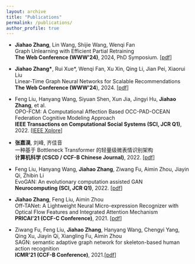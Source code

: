 ```yaml
---
layout: archive
title: "Publications"
permalink: /publications/
author_profile: true
---
```

  - **Jiahao Zhang**, Lin Wang, Shijie Wang, Wenqi Fan<br>
  Graph Unlearning with Efficient Partial Retraining <br>
  **The Web Conference (WWW'24)**, 2024, PhD Symposium. [[pdf](https://arxiv.org/pdf/2403.07353.pdf)]

  - **Jiahao Zhang\***, Rui Xue\*, Wenqi Fan, Xu Xin, Qing Li, Jian Pei, Xiaorui Liu  <br>
  Linear-Time Graph Neural Networks for Scalable Recommendations <br>
  **The Web Conference (WWW'24**), 2024. [[pdf](https://arxiv.org/pdf/2402.13973.pdf)]
  
  - Feng Liu, Hanyang Wang, Siyuan Shen, Xun Jia, Jingyi Hu, **Jiahao Zhang**, et al. <br>
  OPO-FCM: A Computational Affection Based OCC-PAD-OCEAN Federation Cognitive Modeling Approach <br>
  **IEEE Transactions on Computational Social Systems (SCI, JCR Q1)**, 2022. [[IEEE Xplore](https://ieeexplore.ieee.org/document/9868797)]

  - **张嘉淏**, 刘峰, 齐佳音 <br> 
  一种基于 Bottleneck Transformer 的轻量级微表情识别架构 <br>
  **计算机科学 (CSCD / CCF-B Chinese Journal)**, 2022. [[pdf](https://www.jsjkx.com/CN/article/openArticlePDF.jsp?id=20830)]

  - Feng Liu, Hanyang Wang, **Jiahao Zhang**, Ziwang Fu, Aimin Zhou, Jiayin Qi, Zhibin Li <br>
  EvoGAN: An evolutionary computation assisted GAN <br>
  **Neurocomputing (SCI, JCR Q1)**, 2022. [[pdf](https://arxiv.org/pdf/2110.11583)]

  - **Jiahao Zhang**, Feng Liu, Aimin Zhou <br>
  Off-TANet: A Lightweight Neural Micro-expression Recognizer with Optical Flow Features and Integrated Attention Mechanism <br>
  **PRICAI'21 (CCF-C Conference)**, 2021. [[pdf](https://www.researchgate.net/profile/Feng-Liu-152/publication/355545710_Off-TANet_A_Lightweight_Neural_Micro-expression_Recognizer_with_Optical_Flow_Features_and_Integrated_Attention_Mechanism/links/6178fcba0be8ec17a93664e0/Off-TANet-A-Lightweight-Neural-Micro-expression-Recognizer-with-Optical-Flow-Features-and-Integrated-Attention-Mechanism.pdf)]

  - Ziwang Fu, Feng Liu, **Jiahao Zhang**, Hanyang Wang, Chengyi Yang, Qing Xu, Jiayin Qi, Xiangling Fu, Aimin Zhou <br>
  SAGN: semantic adaptive graph network for skeleton-based human action recognition <br>
  **ICMR'21 (CCF-B Conference)**, 2021.[[pdf](https://www.researchgate.net/profile/Feng-Liu-152/publication/354304339_SAGN_Semantic_Adaptive_Graph_Network_for_Skeleton-Based_Human_Action_Recognition/links/61d2dce4e669ee0f5c818acc/SAGN-Semantic-Adaptive-Graph-Network-for-Skeleton-Based-Human-Action-Recognition.pdf?origin=searchReact&_iepl%5BgeneralViewId%5D=q5haym7Z9LJ9U0XffDJDArOrOtBdNQxFM7Tf&_iepl%5Bcontexts%5D%5B0%5D=searchReact&_iepl%5BviewId%5D=U1L0cjeYB2aCl2YCM7w6DrzS4k6Nrah84FeN&_iepl%5BsearchType%5D=publication&_iepl%5Bdata%5D%5BcountLessEqual20%5D=1&_iepl%5Bdata%5D%5BinteractedWithPosition1%5D=1&_iepl%5Bdata%5D%5BwithEnrichment%5D=1&_iepl%5Bposition%5D=1&_iepl%5BrgKey%5D=PB%3A354304339&_iepl%5BinteractionType%5D=publicationDownload)]
